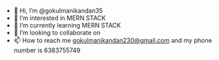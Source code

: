 - 👋 Hi, I’m @gokulmanikandan35
- 👀 I’m interested in MERN STACK
- 🌱 I’m currently learning MERN STACK
- 💞️ I’m looking to collaborate on
- 📫 How to reach me gokulmanikandan230@gmail.com and my phone number is 6383755749

<!---
gokulmanikandan35/gokulmanikandan35 is a ✨ special ✨ repository because its `README.md` (this file) appears on your GitHub profile.
You can click the Preview link to take a look at your changes.
--->
